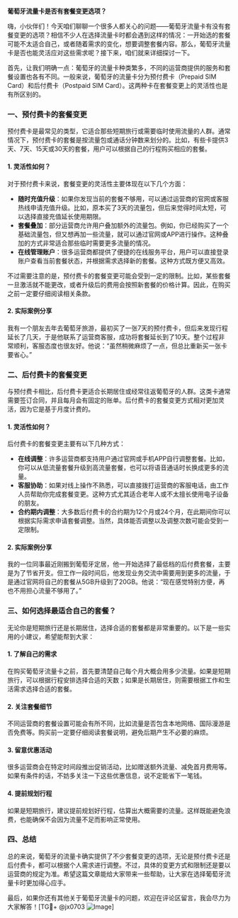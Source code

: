 **葡萄牙流量卡是否有套餐变更选项？**

嗨，小伙伴们！今天咱们聊聊一个很多人都关心的问题——葡萄牙流量卡有没有套餐变更的选项？相信不少人在选择流量卡时都会遇到这样的情况：一开始选的套餐可能不太适合自己，或者随着需求的变化，想要调整套餐内容。那么，葡萄牙流量卡是否也能灵活应对这些需求呢？接下来，咱们就来详细探讨一下。

首先，让我们明确一点：葡萄牙的流量卡种类繁多，不同的运营商提供的服务和套餐设置也各有不同。一般来说，葡萄牙的流量卡分为预付费卡（Prepaid SIM Card）和后付费卡（Postpaid SIM Card）。这两种卡在套餐变更上的灵活性也是有所区别的。

### **一、预付费卡的套餐变更**

预付费卡是最常见的类型，它适合那些短期旅行或需要临时使用流量的人群。通常情况下，预付费卡的套餐是按流量包或通话分钟数来划分的。比如，有些卡提供3天、7天、15天或30天的套餐，用户可以根据自己的行程购买相应的套餐。

#### **1. 灵活性如何？**
对于预付费卡来说，套餐变更的灵活性主要体现在以下几个方面：
- **随时充值升级**：如果你发现当前的套餐不够用，可以通过运营商的官网或客服热线申请充值升级。比如，原本买了3天的流量包，但后来觉得时间太短，可以选择直接充值延长使用期限。
- **套餐叠加**：部分运营商允许用户叠加额外的流量包。例如，你已经购买了一个基础流量包，但又想再加一些流量，就可以通过官网或APP进行操作。这种叠加的方式非常适合那些临时需要更多流量的情况。
- **在线管理账户**：很多运营商都提供了便捷的在线服务平台，用户可以直接登录账户查看当前套餐状态，并根据需求选择新的套餐。这种方式既方便又高效。

不过需要注意的是，预付费卡的套餐变更可能会受到一定的限制。比如，某些套餐一旦激活就不能更改，或者升级后的费用会按照新套餐的价格计算。因此，在购买之前一定要仔细阅读相关条款。

#### **2. 实际案例分享**
我有一个朋友去年去葡萄牙旅游，最初买了一张7天的预付费卡，但后来发现行程延长了几天，于是他联系了运营商客服，成功将套餐延长到了10天。整个过程非常顺利，客服态度也很友好。他说：“虽然稍微麻烦了一点，但总比重新买一张卡要省心。”

### **二、后付费卡的套餐变更**

与预付费卡相比，后付费卡更适合长期居住或经常往返葡萄牙的人群。这类卡通常需要签订合同，并且每月会有固定的账单。后付费卡的套餐变更方式相对更加灵活，因为它是基于月度计费的。

#### **1. 灵活性如何？**
后付费卡的套餐变更主要有以下几种方式：
- **在线调整**：许多运营商都支持用户通过官网或手机APP自行调整套餐。比如，你可以从低流量套餐升级到高流量套餐，也可以将语音通话时长换成更多的流量。
- **客服协助**：如果对线上操作不熟悉，可以直接拨打运营商的客服电话，由工作人员帮助你完成套餐变更。这种方式尤其适合老年人或不太擅长使用电子设备的朋友。
- **合约期内调整**：大多数后付费卡的合约期为12个月或24个月，在此期间你可以根据实际需求申请套餐调整。当然，具体能否调整以及调整次数可能会受到一定限制。

#### **2. 实际案例分享**
我的一位同事最近刚搬到葡萄牙定居，他一开始选择了最低档的后付费套餐，主要是为了节省开支。但工作一段时间后，他发现业务交流中需要用到更多的流量，于是通过官网将自己的套餐从5GB升级到了20GB。他说：“现在感觉特别方便，再也不用担心流量不够用了。”

### **三、如何选择最适合自己的套餐？**

无论你是短期旅行还是长期居住，选择合适的套餐都是非常重要的。以下是一些实用的小建议，希望能帮到大家：

#### **1. 了解自己的需求**
在购买葡萄牙流量卡之前，首先要清楚自己每个月大概会用多少流量。如果是短期旅行，可以根据行程安排选择合适的天数；如果是长期居住，则需要根据工作和生活需求选择合适的套餐。

#### **2. 关注套餐细节**
不同运营商的套餐设置可能会有所不同，比如流量是否包含本地网络、国际漫游是否免费等。购买前一定要仔细阅读套餐说明，避免后期产生不必要的麻烦。

#### **3. 留意优惠活动**
很多运营商会在特定时间段推出促销活动，比如赠送额外流量、减免首月费用等。如果有条件的话，不妨多关注一下这些优惠信息，说不定能省下一笔钱。

#### **4. 提前规划行程**
如果是短期旅行，建议提前规划好行程，估算出大概需要的流量。这样既能避免浪费，也能确保不会因为流量不足而影响正常使用。

### **四、总结**

总的来说，葡萄牙的流量卡确实提供了不少套餐变更的选项，无论是预付费卡还是后付费卡，都可以根据个人需求进行调整。不过，具体的变更方式和限制还是要以运营商的规定为准。希望这篇文章能给大家带来一些帮助，让大家在选择葡萄牙流量卡时更加得心应手。

最后，如果你还有其他关于葡萄牙流量卡的问题，欢迎在评论区留言，我会尽力为大家解答！[TG💪+ @jx0703 ![Image](https://github.com/user-attachments/assets/dbca1d08-cadb-493c-b0ec-ad6f7a83f270)]